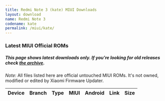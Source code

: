 ```yaml
---
title: Redmi Note 3 (kate) MIUI Downloads
layout: download
name: Redmi Note 3
codename: kate
permalink: /miui/kate/
---
```

### Latest MIUI Official ROMs
##### This page shows latest downloads only. If you're looking for old releases check [the archive](/archive/miui/kate/).
*Note*: All files listed here are official untouched MIUI ROMs. It's not owned, modified or edited by Xiaomi Firmware Updater.

<div class="table-responsive-md" id="table-wrapper">
<table id="miui" class="compact table table-striped table-hover table-sm">
    <thead class="thead-dark">
        <tr>
            <th>Device</th>
            <th>Branch</th>
            <th>Type</th>
            <th>MIUI</th>
            <th>Android</th>
            <th>Link</th>
            <th>Size</th>
        </tr>
    </thead>
    <script>loadMiuiDownloads('kate')</script>
</table>
</div>

